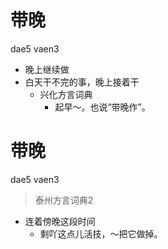 # 带晚
dae5 vaen3
+ 晚上继续做
+ 白天干不完的事，晚上接着干
  * 兴化方言词典
    - 起早～。也说“带晚作”。


# 带晚
dae5 vaen3
> 泰州方言词典2
- 连着傍晚这段时间
  - 剩吖这点儿活技，～把它做掉。